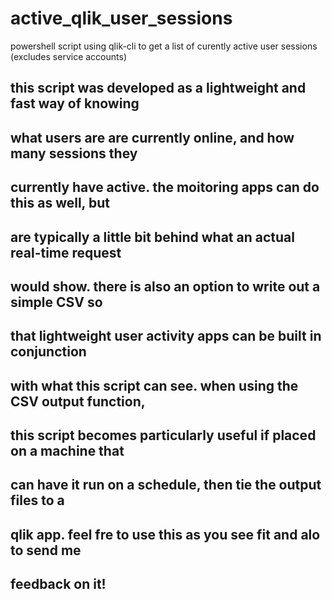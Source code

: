 # active_qlik_user_sessions
powershell script using qlik-cli to get a list of curently active user sessions (excludes service accounts)

##  this script was developed as a lightweight and fast way of knowing
##  what users are are currently online, and how many sessions they 
##  currently have active.  the moitoring apps can do this as well, but 
##  are typically a little bit behind what an actual real-time request 
##  would show.  there is also an option to write out a simple CSV so
##  that lightweight user activity apps can be built in conjunction
##  with what this script can see.  when using the CSV output function, 
##  this script becomes particularly useful if placed on a machine that
##  can have it run on a schedule, then tie the output files to a 
##  qlik app. feel fre to use this as you see fit and alo to send me
##  feedback on it!
